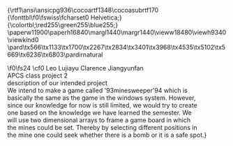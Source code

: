 {\rtf1\ansi\ansicpg936\cocoartf1348\cocoasubrtf170
{\fonttbl\f0\fswiss\fcharset0 Helvetica;}
{\colortbl;\red255\green255\blue255;}
\paperw11900\paperh16840\margl1440\margr1440\vieww18480\viewh9340\viewkind0
\pard\tx566\tx1133\tx1700\tx2267\tx2834\tx3401\tx3968\tx4535\tx5102\tx5669\tx6236\tx6803\pardirnatural

\f0\fs24 \cf0 Leo Lujiayu Clarence Jiangyunfan\
APCS class project 2\
description of our intended project\
We intend to make a game called \'93minesweeper\'94 which is\
basically the same as the game in the windows system. However,\
since our knowledge for now is still limited, we would try to create\
one based on the knowledge we have learned the semester. We\
will use two dimensional arrays to frame a game board in which \
the mines could be set. Thereby by selecting different positions in \
the mine one could seek whether there is a bomb or it is a safe spot.}